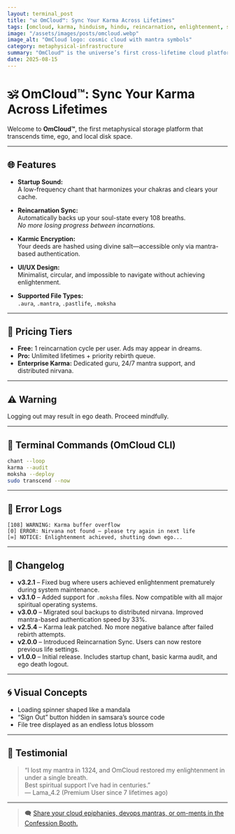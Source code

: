 ```yaml
---
layout: terminal_post
title: "🕉️ OmCloud™: Sync Your Karma Across Lifetimes"
tags: [omcloud, karma, hinduism, hindu, reincarnation, enlightenment, spiritual-tech, metaphysics, moksha, mantra, soul-backup, nirvana, ego-death]
image: "/assets/images/posts/omcloud.webp"
image_alt: "OmCloud logo: cosmic cloud with mantra symbols"
category: metaphysical-infrastructure
summary: "OmCloud™ is the universe’s first cross-lifetime cloud platform, offering karma sync, mantra authentication, and distributed nirvana for enlightened users."
date: 2025-08-15
---
```


# 🕉️ OmCloud™: Sync Your Karma Across Lifetimes

Welcome to **OmCloud™**, the first metaphysical storage platform that transcends time, ego, and local disk space.

---

## 🌐 Features

- **Startup Sound:**  
  A low-frequency chant that harmonizes your chakras and clears your cache.

- **Reincarnation Sync:**  
  Automatically backs up your soul-state every 108 breaths.  
  _No more losing progress between incarnations._

- **Karmic Encryption:**  
  Your deeds are hashed using divine salt—accessible only via mantra-based authentication.

- **UI/UX Design:**  
  Minimalist, circular, and impossible to navigate without achieving enlightenment.

- **Supported File Types:**  
  `.aura`, `.mantra`, `.pastlife`, `.moksha`

---

## 💸 Pricing Tiers

- **Free:** 1 reincarnation cycle per user. Ads may appear in dreams.  
- **Pro:** Unlimited lifetimes + priority rebirth queue.  
- **Enterprise Karma:** Dedicated guru, 24/7 mantra support, and distributed nirvana.

---

## ⚠️ Warning

Logging out may result in ego death. Proceed mindfully.

---

## 🧘 Terminal Commands (OmCloud CLI)

```bash
chant --loop
karma --audit
moksha --deploy
sudo transcend --now
```

---

## 📜 Error Logs

```
[108] WARNING: Karma buffer overflow
[0] ERROR: Nirvana not found — please try again in next life
[∞] NOTICE: Enlightenment achieved, shutting down ego...
```
---

## 📝 Changelog

- **v3.2.1** – Fixed bug where users achieved enlightenment prematurely during system maintenance.
- **v3.1.0** – Added support for `.moksha` files. Now compatible with all major spiritual operating systems.
- **v3.0.0** – Migrated soul backups to distributed nirvana. Improved mantra-based authentication speed by 33%.
- **v2.5.4** – Karma leak patched. No more negative balance after failed rebirth attempts.
- **v2.0.0** – Introduced Reincarnation Sync. Users can now restore previous life settings.
- **v1.0.0** – Initial release. Includes startup chant, basic karma audit, and ego death logout.

---

## 🌀 Visual Concepts

- Loading spinner shaped like a mandala  
- “Sign Out” button hidden in samsara’s source code  
- File tree displayed as an endless lotus blossom

---

## 🙏 Testimonial

> “I lost my mantra in 1324, and OmCloud restored my enlightenment in under a single breath.  
>  Best spiritual support I’ve had in centuries.”  
> — Lama_4.2 (Premium User since 7 lifetimes ago)

---

>🗨️ [Share your cloud epiphanies, devops mantras, or om-ments in the Confession Booth.](#confessions)

